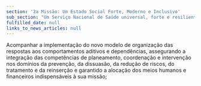 ```yaml
---
section: '2a Missão: Um Estado Social Forte, Moderno e Inclusivo'
sub_section: "Um Serviço Nacional de Saúde universal, forte e resiliente"
fulfilled_date: null
links_to_news_articles: null
---
```


Acompanhar a implementação do novo modelo de organização das respostas aos comportamentos aditivos e dependências, assegurando a integração das competências de planeamento, coordenação e intervenção nos domínios da prevenção, da dissuasão, da redução de riscos, do tratamento e da reinserção e garantido a alocação dos meios humanos e financeiros indispensáveis à sua missão;